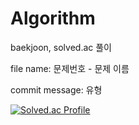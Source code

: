 # Algorithm

baekjoon, solved.ac 풀이

file name: 문제번호 - 문제 이름

commit message: 유형

[![Solved.ac Profile](http://mazassumnida.wtf/api/v2/generate_badge?boj=woook)](https://solved.ac/woook/)


